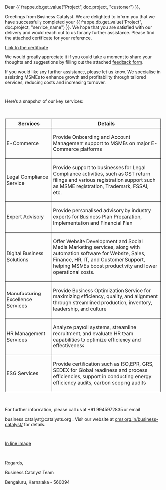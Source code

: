 <style>
    table {
      border-collapse: collapse;
      border-spacing: 0;
    }
    td{
        padding-left : 3px;
    }
</style>
<p>Dear {{ frappe.db.get_value("Project", doc.project, "customer") }},</p>

<p>Greetings from Business Catalyst. We are delighted to inform you that we have successfully completed your {{ frappe.db.get_value("Project", doc.project, "service_name") }}. We hope that you are satisfied with our delivery and would reach out to us for any further assistance. Please find the attached certificate for your reference.</p>

<p><a href="{{ doc.custom_link_of_outcome }}">Link to the certificate</a></p>

<p>We would greatly appreciate it if you could take a moment to share your thoughts and suggestions by filling out the attached <a href="https://docs.google.com/forms/d/1Aua6EGstx6v2WQLJ4y3fKuzKz0AtxAlwGOPD8u3gHUQ/viewform?edit_requested=true#responses">feedback form</a>.</p>

<p>If you would like any further assistance, please let us know. We specialise in assisting MSMEs to enhance growth and profitability through tailored services, reducing costs and increasing turnover.</p>

<p><br></p>

<p>Here’s a snapshot of our key services:</p>

<p><br></p>

<table border="1">
    <tr>
        <th>
            <center>Services</center>
        </th>
        <th>
            <center>Details</center>
        </th>
    </tr>
    <tr>
        <td width="30%">
           <p>E-Commerce</p>
        </td>
        <td>
            <p>Provide Onboarding and Account Management  support to MSMEs on major E-Commerce platforms </p>
        </td>
    </tr>
    <tr>
        <td width="30%">
            <p>Legal Compliance Service</p>
        </td>
        <td>
            <p>Provide support to businesses for Legal Compliance activities, such as GST return filings and various registration support such as MSME registration, Trademark, FSSAI, etc.</p>
        </td>
    </tr>
    <tr>
        <td width="30%">
            <p>Expert Advisory </p>
        </td>
        <td>
            <p>Provide personalised advisory by industry experts for Business Plan Preparation, Implementation and Financial Plan</p>
        </td>
    </tr>
    <tr>
        <td width="30%">
            <p>Digital Business Solutions</p>
        </td>
        <td>
            <p>Offer Website Development and Social Media Marketing services, along with automation software for Website, Sales, Finance, HR, IT, and Customer Support, helping MSMEs boost productivity and lower operational costs.</p>
        </td>
    </tr>
    <tr>
        <td width="30%">
            <p>Manufacturing Excellence Services</p>
        </td>
        <td>
            <p>Provide Business Optimization Service for maximizing efficiency, quality, and alignment through streamlined production, inventory, leadership, and culture</p>
        </td>
    </tr>
    <tr>
        <td width="30%">
            <p>HR Management Services</p>
        </td>
        <td>
            <p>Analyze payroll systems, streamline recruitment, and evaluate HR team capabilities to optimize efficiency and effectiveness</p>
        </td>
    </tr>
    <tr>
        <td width="30%">
            <p>ESG Services</p>
        </td>
        <td>
            <p>Provide certification such as ISO,EPR, GRS, SEDEX for Global readiness and process efficiencies, support in conducting  energy efficiency audits, carbon scoping audits </p>
        </td>
    </tr>
</table>

<p><br></p>

<p>For further information, please call us at +91 9945972835 or email </p>

<p>business.catalyst@catalysts.org . Visit our website at <a href="https://business-catalyst.cms.org.in/">cms.org.in/business-catalyst/</a>  for details.</p>

<p><br></p>

<p><a href="https://drive.google.com/file/d/1qJwIoIaxjVe5V2mluDCfaQGISliHZIme/view">In line image</a></p>

<p><br></p>

<p>Regards,</p>

<p>Business Catalyst Team</p>

<p>Bengaluru, Karnataka - 560094</p>
